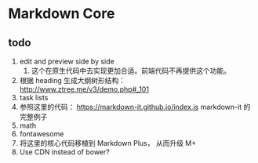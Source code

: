 # Markdown Core


## todo

1. edit and preview side by side
    1. 这个在原生代码中去实现更加合适。前端代码不再提供这个功能。
1. 根据 heading 生成大纲树形结构： http://www.ztree.me/v3/demo.php#_101
1. task lists
1. 参照这里的代码： https://markdown-it.github.io/index.js  markdown-it 的完整例子
1. math
1. fontawesome
1. 将这里的核心代码移植到 Markdown Plus， 从而升级 M+
1. Use CDN instead of bower?
